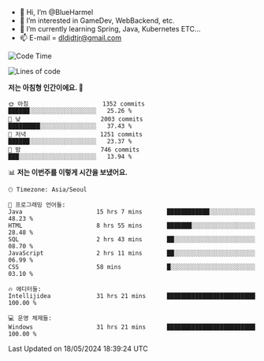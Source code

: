 - 👋 Hi, I’m @BlueHarmel
- 👀 I’m interested in GameDev, WebBackend, etc.
- 🌱 I’m currently learning Spring, Java, Kubernetes ETC...
- 📫 E-mail = dldjdtjr@gmail.com
  <!--START_SECTION:waka-->
![Code Time](http://img.shields.io/badge/Code%20Time-647%20hrs%2017%20mins-blue)

![Lines of code](https://img.shields.io/badge/%EC%A0%80%EB%8A%94%20%EC%97%AC%ED%83%9C%EA%B9%8C%EC%A7%80%20-46.4%20million%20%EC%A4%84%EC%9D%98%20%EC%BD%94%EB%93%9C%EB%A5%BC%20%EC%9E%91%EC%84%B1%ED%96%88%EC%96%B4%EC%9A%94.-blue)

**저는 아침형 인간이에요. 🐤** 

```text
🌞 아침                     1352 commits        ██████░░░░░░░░░░░░░░░░░░░   25.26 % 
🌆 낮　                     2003 commits        █████████░░░░░░░░░░░░░░░░   37.43 % 
🌃 저녁                     1251 commits        ██████░░░░░░░░░░░░░░░░░░░   23.37 % 
🌙 밤　                     746 commits         ███░░░░░░░░░░░░░░░░░░░░░░   13.94 % 
```


📊 **저는 이번주를 이렇게 시간을 보냈어요.** 

```text
🕑︎ Timezone: Asia/Seoul

💬 프로그래밍 언어들: 
Java                     15 hrs 7 mins       ████████████░░░░░░░░░░░░░   48.23 % 
HTML                     8 hrs 55 mins       ███████░░░░░░░░░░░░░░░░░░   28.48 % 
SQL                      2 hrs 43 mins       ██░░░░░░░░░░░░░░░░░░░░░░░   08.70 % 
JavaScript               2 hrs 11 mins       ██░░░░░░░░░░░░░░░░░░░░░░░   06.99 % 
CSS                      58 mins             █░░░░░░░░░░░░░░░░░░░░░░░░   03.10 % 

🔥 에디터들: 
Intellijidea             31 hrs 21 mins      █████████████████████████   100.00 % 

💻 운영 체제들: 
Windows                  31 hrs 21 mins      █████████████████████████   100.00 % 
```


 Last Updated on 18/05/2024 18:39:24 UTC
<!--END_SECTION:waka-->
<!---
BlueHarmel/BlueHarmel is a ✨ special ✨ repository because its `README.md` (this file) appears on your GitHub profile.
You can click the Preview link to take a look at your changes.
--->


